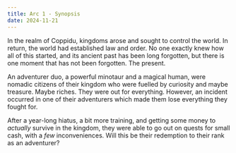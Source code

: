 ```yaml
---
title: Arc 1 - Synopsis
date: 2024-11-21
---
```

In the realm of Coppidu, kingdoms arose and sought to control the world. In return, the world had established law and order. No one exactly knew how all of this started, and its ancient past has been long forgotten, but there is one moment that has not been forgotten. The present.

An adventurer duo, a powerful minotaur and a magical human, were nomadic citizens of their kingdom who were fuelled by curiosity and maybe treasure. Maybe riches. They were out for everything. However, an incident occurred in one of their adventurers which made them lose everything they fought for.

After a year-long hiatus, a bit more training, and getting some money to *actually* survive in the kingdom, they were able to go out on quests for small cash, with a *few* inconveniences. Will this be their redemption to their rank as an adventurer?